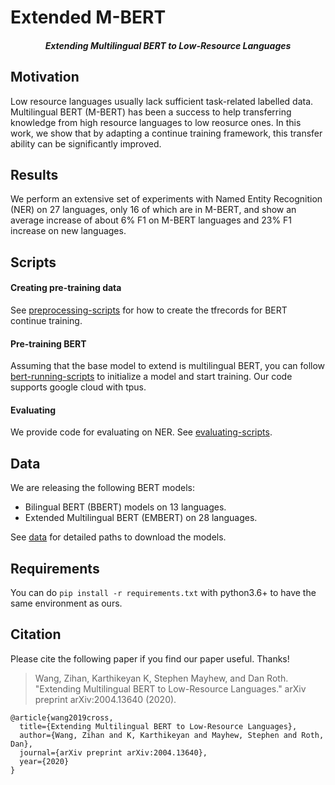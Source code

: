 # Extended M-BERT
<h5 align="center">Extending Multilingual BERT to Low-Resource Languages </h5>

## Motivation
Low resource languages usually lack sufficient task-related labelled data. Multilingual BERT (M-BERT) has been a 
success to help transferring knowledge from high resource languages to low reosurce ones. 
In this work, we show that by adapting a continue training framework, this transfer ability can be significantly improved.

## Results
We perform an extensive set of experiments with Named Entity Recognition (NER) on 27 languages, 
only 16 of which are in M-BERT, and show an average increase of about 6% F1 on M-BERT languages and 23% F1 increase on new languages. 

## Scripts

#### Creating pre-training data

See [preprocessing-scripts](preprocessing-scripts) for how to create the tfrecords for BERT continue training.

#### Pre-training BERT

Assuming that the base model to extend is multilingual BERT, you can follow [bert-running-scripts](bert-running-scripts)
to initialize a model and start training. Our code supports google cloud with tpus. 

#### Evaluating

We provide code for evaluating on NER. See [evaluating-scripts](evaluating-scripts).

## Data
We are releasing the following BERT models:
- Bilingual BERT (BBERT) models on 13 languages.
- Extended Multilingual BERT (EMBERT) on 28 languages.

See [data](data.json) for detailed paths to download the models.

## Requirements

You can do ```pip install -r requirements.txt``` with python3.6+ to have the same environment as ours.

## Citation
Please cite the following paper if you find our paper useful. Thanks!

>Wang, Zihan, Karthikeyan K, Stephen Mayhew, and Dan Roth. "Extending Multilingual BERT to Low-Resource Languages." arXiv preprint arXiv:2004.13640 (2020).

```
@article{wang2019cross,
  title={Extending Multilingual BERT to Low-Resource Languages},
  author={Wang, Zihan and K, Karthikeyan and Mayhew, Stephen and Roth, Dan},
  journal={arXiv preprint arXiv:2004.13640},
  year={2020}
}
```
